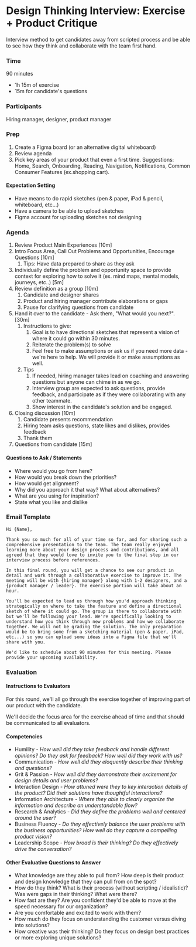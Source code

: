 # Design Thinking Interview: Exercise + Product Critique
Interview method to get candidates away from scripted process and be able to see how they think and collaborate with the team first hand.

### Time
90 minutes
- 1h 15m of exercise
- 15m for candidate's questions

### Participants
Hiring manager, designer, product manager

### Prep

1. Create a Figma board (or an alternative digital whiteboard)
2. Review agenda
3. Pick key areas of your product that even a first time. Suggestions: Home, Search, Onboarding, Reading, Navigation, Notifications, Common Consumer Features (ex.shopping cart).

#### Expectation Setting

- Have means to do rapid sketches (pen & paper, iPad & pencil, whiteboard, etc...)
- Have a camera to be able to upload sketches
- Figma account for uploading sketches not designing


### Agenda

1. Review Product Main Experiences [10m]
2. Intro Focus Area, Call Out Problems and Opportunities, Encourage Questions [10m]
   1. Tips: Have data prepared to share as they ask
3. Individually define the problem and opportunity space to provide context for exploring how to solve it (ex. mind maps, mental models, journeys, etc..) [5m]
4. Review definition as a group [10m]
   1. Candidate and designer shares
   2. Product and hiring manager contribute elaborations or gaps
   3. Pause for clarifying questions from candidate
5. Hand it over to the candidate - Ask them, "What would you next?". [30m]
   1. Instructions to give: 
      1. Goal is to have directional sketches that represent a vision of where it could go within 30 minutes. 
      2. Reiterate the problem(s) to solve
      3. Feel free to make assumptions or ask us if you need more data - we're here to help. We will provide it or make assumptions as well. 
   2. Tips
      1. If needed, hiring manager takes lead on coaching and answering questions but anyone can chime in as we go.
      2. Interview group are expected to ask questions, provide feedback, and participate as if they were collaborating with any other teammate.
      3. Show interest in the candidate's solution and be engaged.
6. Closing discussion [10m]
   1. Candidate presents recommendation
   2. Hiring team asks questions, state likes and dislikes, provides feedback
   3. Thank them
7. Questions from candidate [15m]



#### Questions to Ask / Statements

- Where would you go from here?
- How would you break down the priorities?
- How would get alignment? 
- Why did you approach it that way? What about alternatives?
- What are you using for inspiration?
- State what you like and dislike




### Email Template
```
Hi {Name},

Thank you so much for all of your time so far, and for sharing such a comprehensive presentation to the team. The team really enjoyed learning more about your design process and contributions, and all agreed that they would love to invite you to the final step in our interview process before references.

In this final round, you will get a chance to see our product in detail and work through a collaborative exercise to improve it. The meeting will be with {hiring manager} along with 1-2 designers, and a {product manager / leader}. The exercise portion will take about an hour. 

You'll be expected to lead us through how you'd approach thinking strategically on where to take the feature and define a directional sketch of where it could go. The group is there to collaborate with but we'll be following your lead. We're specifically looking to understand how you think through new problems and how we collaborate together. We will not be grading the solution. The only preparation would be to bring some from a sketching material (pen & paper, iPad, etc...) so you can upload some ideas into a Figma file that we'll share with you.

We'd like to schedule about 90 minutes for this meeting. Please provide your upcoming availability.
```

### Evaluation

#### Instructions to Evaluators
For this round, we'll all go through the exercise together of improving part of our product with the candidate. 

We'll decide the focus area for the exercise ahead of time and that should be communicated to all evaluators. 

#### Competencies
- Humility *- How well did they take feedback and handle different opinions? Do they ask for feedback? How well did they work with us?*
- Communication *- How well did they eloquently describe their thinking and questions?*
- Grit & Passion *- How well did they demonstrate their excitement for design details and user problems?*
- Interaction Design *- How attuned were they to key interaction details of the product? Did their solutions have thoughtful interactions?* 
- Information Architecture *- Where they able to clearly organize the information and describe an understandable flow?*
- Research & Analytics *- Did they define the problems well and centered around the user?*
- Business Fluency *- Do they effectively balance the user problems with the business opportunities? How well do they capture a compelling product vision?*
- Leadership Scope *- How broad is their thinking? Do they effectively drive the conversation?*

#### Other Evaluative Questions to Answer
- What knowledge are they able to pull from? How deep is their product and design knowledge that they can pull from on the spot? 
- How do they think? What is their process (without scripting / idealistic)? Was were gaps in their thinking? What were there?
- How fast are they? Are you confident they'd be able to move at the speed necessary for our organization?
- Are you comfortable and excited to work with them?
- How much do they focus on understanding the customer versus diving into solutions?
- How creative was their thinking? Do they focus on design best practices or more exploring unique solutions?